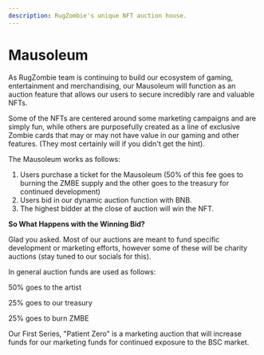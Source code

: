 ```yaml
---
description: RugZombie's unique NFT auction house.
---
```


# Mausoleum

As RugZombie team is continuing to build our ecosystem of gaming, entertainment and merchandising, our Mausoleum will function as an auction feature that allows our users to secure incredibly rare and valuable NFTs. 

Some of the NFTs are centered around some marketing campaigns and are simply fun, while others are purposefully created as a line of exclusive Zombie cards that may or may not have value in our gaming and other features. \(They most certainly will if you didn't get the hint\). 

The Mausoleum works as follows: 

1. Users purchase a ticket for the Mausoleum \(50% of this fee goes to burning the ZMBE supply and the other goes to the treasury for continued development\) 
2. Users bid in our dynamic auction function with BNB.
3. The highest bidder at the close of auction will win the NFT. 

**So What Happens with the Winning Bid?** 

Glad you asked. Most of our auctions are meant to fund specific development or marketing efforts, however some of these will be charity auctions \(stay tuned to our socials for this\).

In general auction funds are used as follows:

50% goes to the artist

25% goes to our treasury

25% goes to burn ZMBE

Our First Series, "Patient Zero" is a marketing auction that will increase funds for our marketing funds for continued exposure to the BSC market.



